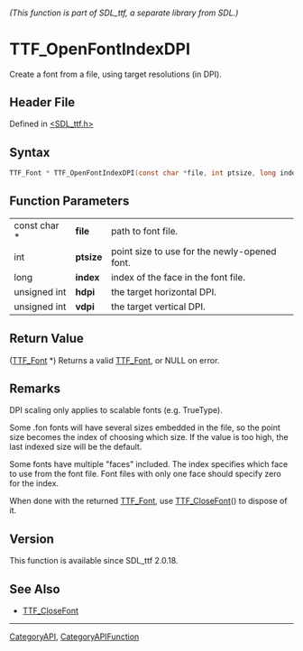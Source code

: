 ###### (This function is part of SDL_ttf, a separate library from SDL.)
# TTF_OpenFontIndexDPI

Create a font from a file, using target resolutions (in DPI).

## Header File

Defined in [<SDL_ttf.h>](https://github.com/libsdl-org/SDL_ttf/blob/SDL2/include/SDL_ttf.h)

## Syntax

```c
TTF_Font * TTF_OpenFontIndexDPI(const char *file, int ptsize, long index, unsigned int hdpi, unsigned int vdpi);
```

## Function Parameters

|              |            |                                              |
| ------------ | ---------- | -------------------------------------------- |
| const char * | **file**   | path to font file.                           |
| int          | **ptsize** | point size to use for the newly-opened font. |
| long         | **index**  | index of the face in the font file.          |
| unsigned int | **hdpi**   | the target horizontal DPI.                   |
| unsigned int | **vdpi**   | the target vertical DPI.                     |

## Return Value

([TTF_Font](TTF_Font) *) Returns a valid [TTF_Font](TTF_Font), or NULL on
error.

## Remarks

DPI scaling only applies to scalable fonts (e.g. TrueType).

Some .fon fonts will have several sizes embedded in the file, so the point
size becomes the index of choosing which size. If the value is too high,
the last indexed size will be the default.

Some fonts have multiple "faces" included. The index specifies which face
to use from the font file. Font files with only one face should specify
zero for the index.

When done with the returned [TTF_Font](TTF_Font), use
[TTF_CloseFont](TTF_CloseFont)() to dispose of it.

## Version

This function is available since SDL_ttf 2.0.18.

## See Also

- [TTF_CloseFont](TTF_CloseFont)

----
[CategoryAPI](CategoryAPI), [CategoryAPIFunction](CategoryAPIFunction)

